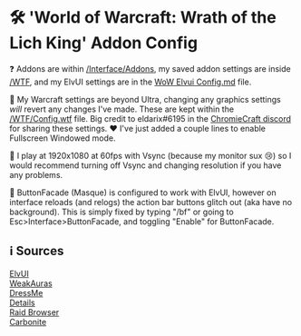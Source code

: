 # 🛠️ 'World of Warcraft: Wrath of the Lich King' Addon Config

❓ Addons are within [/Interface/Addons](https://github.com/ebears/wotlk-addon-config/tree/main/Interface/AddOns), my saved addon settings are inside [/WTF](https://github.com/ebears/wotlk-addon-config/tree/main/WTF), and my ElvUI settings are in the [WoW Elvui Config.md](https://github.com/ebears/wotlk-addon-config/blob/main/WoW%20Elvui%20Config.md) file.

🤔 My Warcraft settings are beyond Ultra, changing any graphics settings *will* revert any changes I've made. These are kept within the [/WTF/Config.wtf](https://github.com/ebears/WoW-WotLK-Addon-Config/tree/main/WTF/Config.wtf) file. Big credit to eldarix#6195 in the [ChromieCraft discord](https://discord.com/invite/BYtPEacERr) for sharing these settings. ❤️ I've just added a couple lines to enable Fullscreen Windowed mode. 

🌺 I play at 1920x1080 at 60fps with Vsync (because my monitor sux 😢) so I would recommend turning off Vsync and changing resolution if you have any problems.

🧹 ButtonFacade (Masque) is configured to work with ElvUI, however on interface reloads (and relogs) the action bar buttons glitch out (aka have no background). This is simply fixed by typing "/bf" or going to Esc>Interface>ButtonFacade, and toggling "Enable" for ButtonFacade.

## ℹ️ Sources

[ElvUI](https://github.com/ElvUI-WotLK/ElvUI)\
[WeakAuras](https://github.com/Bunny67/WeakAuras-WotLK)\
[DressMe](https://github.com/GetLocalPlayer/DressMe)\
[Details](https://github.com/Bunny67/Details-WotLK)\
[Raid Browser](https://github.com/Ostoic/RaidBrowser)\
[Carbonite](https://github.com/heihachi/Carbonite-3.3.5a-Remastered)
